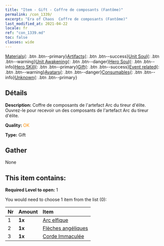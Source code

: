 ```yaml
---
title: "Item - Gift - Coffre de composants (Fantôme)"
permalink: /con_1339/
excerpt: "Era of Chaos  Coffre de composants (Fantôme)"
last_modified_at: 2021-04-22
locale: fr
ref: "con_1339.md"
toc: false
classes: wide
---
```

 [Materials](/ItemsFR/){: .btn .btn--primary}[Artifacts](/ItemsFR/Artifacts/){: .btn .btn--success}[Unit Soul](/ItemsFR/UnitSoul/){: .btn .btn--warning}[Unit Awakening](/ItemsFR/UnitAwakening/){: .btn .btn--danger}[Hero Soul](/ItemsFR/HeroSoul/){: .btn .btn--info}[Hero SKill](/ItemsFR/HeroSkill/){: .btn .btn--primary}[Gift](/ItemsFR/Gift/){: .btn .btn--success}[Event related](/ItemsFR/Events/){: .btn .btn--warning}[Avatars](/ItemsFR/Avatars/){: .btn .btn--danger}[Consumables](/ItemsFR/Consumables/){: .btn .btn--info}[Unknown](/ItemsFR/Unknown/){: .btn .btn--primary}

## Détails
 **Description:** Coffre de composants de l'artefact Arc du tireur d'élite. Ouvrez-le pour recevoir un des composants de l'artefact Arc du tireur d'élite.

 **Quality:** <span style="color: #FF8C00">OK</span>

 **Type:** Gift

## Gather

  None

## This item contains:

 **Required Level to open:** 1

 You would need to choose 1 item from the list (0):

  | Nr | Amount |     Item    |
  |:---|:-------|:------------|
  | 1 |  **1x** | [Arc elfique](/ItemsFR/art_103/) |  | 
  | 2 |  **1x** | [Flèches angéliques](/ItemsFR/art_104/) |  | 
  | 3 |  **1x** | [Corde Immaculée](/ItemsFR/art_105/) |  | 
